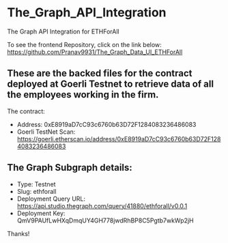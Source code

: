 # The_Graph_API_Integration
The Graph API Integration for ETHForAll

To see the frontend Repository, click on the link below:
https://github.com/Pranav9931/The_Graph_Data_UI_ETHForAll

## These are the backed files for the contract deployed at Goerli Testnet to retrieve data of all the employees working in the firm.

The contract:
- Address: 0xE8919aD7cC93c6760b63D72F1284083236486083
- Goerli TestNet Scan: https://goerli.etherscan.io/address/0xE8919aD7cC93c6760b63D72F1284083236486083

## The Graph Subgraph details:
- Type: Testnet
- Slug: ethforall
- Deployment Query URL: https://api.studio.thegraph.com/query/41880/ethforall/v0.0.1
- Deployment Key: QmV9PAUfLwHXqDmqUY4GH778jwdRhBP8C5Pgtb7wkWp2jH

Thanks!

